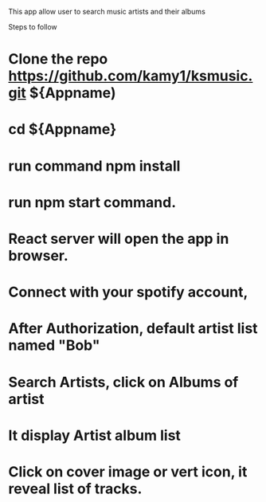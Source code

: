 This app allow user to search music artists and their albums

Steps to follow 
# Clone the repo https://github.com/kamy1/ksmusic.git ${Appname)
# cd ${Appname}
# run command npm install
# run npm start command.
# React server will open the app in browser.
# Connect with your spotify account,
# After Authorization, default artist list named "Bob"
# Search Artists, click on Albums of artist
# It display Artist album list 
# Click on cover image or vert icon, it reveal list of tracks.
